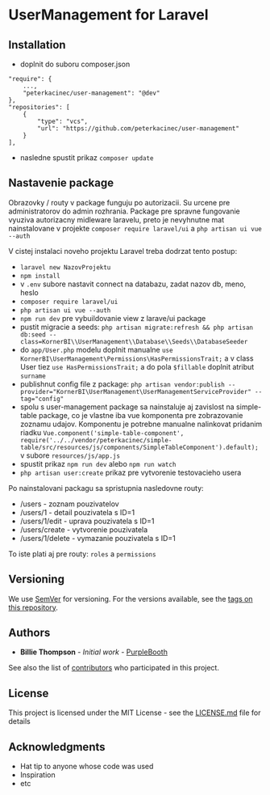 # UserManagement for Laravel

## Installation

- doplnit do suboru composer.json
```
"require": {
    ...,
    "peterkacinec/user-management": "@dev"
},
"repositories": [
    {
        "type": "vcs",
        "url": "https://github.com/peterkacinec/user-management"
    }
],
```

- nasledne spustit prikaz `composer update`

## Nastavenie package

Obrazovky / routy v package funguju po autorizacii. Su urcene pre 
administratorov do admin rozhrania. Package pre spravne fungovanie
vyuziva autorizacny midleware laravelu, preto je nevyhnutne mat nainstalovane
v projekte `composer require laravel/ui` a `php artisan ui vue --auth`

V cistej instalaci noveho projektu Laravel treba dodrzat tento postup:

- `laravel new NazovProjektu`
- `npm install`
- v `.env` subore nastavit connect na databazu, zadat nazov db, meno, heslo
- `composer require laravel/ui`
- `php artisan ui vue --auth`
- `npm run dev` pre vybuildovanie view z larave/ui package
- pustit migracie a seeds:  `php artisan migrate:refresh && php artisan db:seed --class=KornerBI\\UserManagement\\Database\\Seeds\\DatabaseSeeder`
- do `app/User.php` modelu doplnit manualne `use KornerBI\UserManagement\Permissions\HasPermissionsTrait;` a v class User tiez `use HasPermissionsTrait;` a do pola `$fillable` doplnit atribut `surname`
- publishnut config file z package: `php artisan vendor:publish --provider="KornerBI\UserManagement\UserManagementServiceProvider" --tag="config"`
- spolu s user-management package sa nainstaluje aj zavislost na simple-table package, co je vlastne iba vue komponenta pre zobrazovanie zoznamu udajov.
Komponentu je potrebne manualne nalinkovat pridanim riadku `Vue.component('simple-table-component', require('../../vendor/peterkacinec/simple-table/src/resources/js/components/SimpleTableComponent').default);` v subore `resources/js/app.js`
- spustit prikaz `npm run dev` alebo `npm run watch`
- `php artisan user:create` prikaz pre vytvorenie testovacieho usera

Po nainstalovani packagu sa spristupnia nasledovne routy:
- /users - zoznam pouzivatelov
- /users/1 - detail pouzivatela s ID=1
- /users/1/edit - uprava pouzivatela s ID=1
- /users/create - vytvorenie pouzivatela
- /users/1/delete - vymazanie pouzivatela s ID=1

To iste plati aj pre routy: `roles` a `permissions`

## Versioning

We use [SemVer](http://semver.org/) for versioning. For the versions available, see the [tags on this repository](https://github.com/your/project/tags). 

## Authors

* **Billie Thompson** - *Initial work* - [PurpleBooth](https://github.com/PurpleBooth)

See also the list of [contributors](https://github.com/your/project/contributors) who participated in this project.

## License

This project is licensed under the MIT License - see the [LICENSE.md](LICENSE.md) file for details

## Acknowledgments

* Hat tip to anyone whose code was used
* Inspiration
* etc
